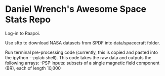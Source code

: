 # Daniel Wrench's Awesome Space Stats Repo

Log-in to Raapoi.

Use sftp to download NASA datasets from SPDF into data/spacecraft folder.

Run terminal pre-processing code (currently, this is copied and pasted into the ipython --pylab shell).
This code takes the raw data and outputs the following arrays:
-PSP inputs: subsets of a single magnetic field component (BR), each of length 10,000
